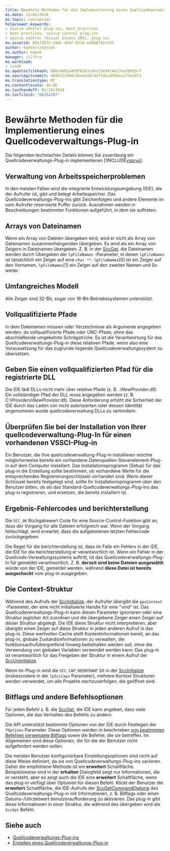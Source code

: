 ```yaml
---
title: Bewährte Methoden für die Implementierung eines Quellcodeverwaltungs-Plug-in | Microsoft-Dokumentation
ms.date: 11/04/2016
ms.topic: conceptual
helpviewer_keywords:
- source control plug-ins, best practices
- best practices, source control plug-ins
- source control [Visual Studio SDK], plug-ins
ms.assetid: 85e73b73-29dc-464f-8734-ed308742c435
author: madskristensen
ms.author: madsk
manager: jillfra
ms.workload:
- vssdk
ms.openlocfilehash: 89bc4065a450f82b3cdec33e94f4e17ea700d3c7
ms.sourcegitcommit: 40d612240dc5bea418cd27fdacdf85ea177e2df3
ms.translationtype: MT
ms.contentlocale: de-DE
ms.lasthandoff: 05/29/2019
ms.locfileid: "66352207"
---
```

# <a name="best-practices-for-implementing-a-source-control-plug-in"></a>Bewährte Methoden für die Implementierung eines Quellcodeverwaltungs-Plug-in
Die folgenden technischen Details können Sie zuverlässig ein Quellcodeverwaltungs-Plug-in implementieren [!INCLUDE[vsprvs](../code-quality/includes/vsprvs_md.md)].

## <a name="memory-management-issues"></a>Verwaltung von Arbeitsspeicherproblemen
 In den meisten Fällen wird die integrierte Entwicklungsumgebung (IDE), die der Aufrufer ist, gibt und belegt Arbeitsspeicher. Das Quellcodeverwaltungs-Plug-Ins gibt Zeichenfolgen und andere Elemente im vom Aufrufer reservierte Puffer zurück. Ausnahmen werden in Beschreibungen bestimmter Funktionen aufgeführt, in dem sie auftreten.

## <a name="arrays-of-file-names"></a>Arrays von Dateinamen
 Wenn ein Array von Dateien übergeben wird, wird er nicht als Array von Dateinamen zusammenhängenden übergeben. Es wird als ein Array von Zeigern in Dateinamen übergeben. Z. B. in der [SccGet](../extensibility/sccget-function.md), die Dateinamen werden durch Übergeben der `lpFileNames` -Parameter, in denen `lpFileNames` ist tatsächlich ein Zeiger auf eine `char **`. `lpFileNames`[0] ist ein Zeiger auf den Vornamen, `lpFileNames`[1] ein Zeiger auf den zweiten Namen und So weiter.

## <a name="large-model"></a>Umfangreiches Modell
 Alle Zeiger sind 32-Bit, sogar von 16-Bit-Betriebssystemen unterstützt.

## <a name="fully-qualified-paths"></a>Vollqualifizierte Pfade
 In dem Dateinamen müssen oder Verzeichnisse als Argumente angegeben werden, da vollqualifizierte Pfade oder UNC-Pfade, ohne das abschließende umgekehrte Schrägstriche. Es ist die Verantwortung für das Quellcodeverwaltungs-Plug-in diese relativen Pfade, wenn also eine Voraussetzung für das zugrunde liegende Quellcodeverwaltungssystem zu übersetzen.

## <a name="specify-a-fully-qualified-path-for-the-registered-dll"></a>Geben Sie einen vollqualifizierten Pfad für die registrierte DLL
 Die IDE lädt DLLs nicht mehr über relative Pfade (z. B. *.\NewProvider.dll*). Ein vollständiger Pfad der DLL muss angegeben werden (z. B. *C:\Providers\NewProvider.dll*). Diese Anforderung erhöht die Sicherheit der IDE durch das Laden von nicht autorisierten oder dessen Identität angenommen wurde quellcodeverwaltung DLLs zu verhindern.

## <a name="check-for-an-existing-vssci-plug-in-when-you-install-your-source-control-plug-in"></a>Überprüfen Sie bei der Installation von Ihrer quellcodeverwaltung-Plug-In für einen vorhandenen VSSCI-Plug-in
 Ein Benutzer, die Ihre quellcodeverwaltung-Plug-in installieren möchte möglicherweise bereits ein vorhandene Datenquellen-Steuerelement-Plug-in auf dem Computer installiert. Das Installationsprogramm (Setup) für das plug-in die Erstellung sollte bestimmen, ob vorhandene Werte für die entsprechenden Registrierungsschlüssel vorhanden sind. Wenn dieser Schlüssel bereits festgelegt sind, sollte Ihr Installationsprogramm über den Benutzer bitten, ob als das Standard-Quellcodeverwaltungs-Plug-Ins das plug-in registrieren, und ersetzen, die bereits installiert ist.

## <a name="error-result-codes-and-reporting"></a>Ergebnis-Fehlercodes und berichterstellung
 Die `SCC_OK` Rückgabewert Code für eine Source-Control-Funktion gibt an, dass der Vorgang für alle Dateien erfolgreich war. Wenn der Vorgang fehlschlägt, wird erwartet, dass die aufgetretenen letzten Fehlercode zurückgegeben.

 Die Regel für die berichterstellung ist, dass im Falle ein Fehlers in der IDE, die IDE für die berichterstellung er verantwortlich ist. Wenn ein Fehler in der Quellcode-Verwaltungssystems auftritt, ist das Quellcodeverwaltungs-Plug-In für gemeldet verantwortlich. Z. B. **derzeit sind keine Dateien ausgewählt** würde von der IDE, gemeldet werden, während **diese Datei ist bereits ausgecheckt** vom plug-in ausgegeben.

## <a name="the-context-structure"></a>Die Context-Struktur
 Während des Aufrufs der [SccInitialize](../extensibility/sccinitialize-function.md), der Aufrufer übergibt die `ppvContext` -Parameter, der eine nicht initialisierte Handle für eine "void" ist. Das Quellcodeverwaltungs-Plug-in kann diesen Parameter ignorieren oder eine Struktur jeglicher Art zuordnen und die übergebene Zeiger einen Zeiger auf dieser Struktur abgelegt. Die IDE diese Struktur nicht interpretieren, aber übergibt einen Zeiger auf diese Struktur in jeden anderen Aufruf in das plug-in. Diese wertvollen Cache stellt Kontextinformationen bereit, an das plug-in, globale Zustandsinformationen zu verwalten, die funktionsaufrufübergreifend hinweg beibehalten werden soll, ohne die Verwendung von globalen Variablen verwendet werden kann. Das plug-in ist verantwortlich für das Freigeben der Struktur in einem Aufruf der [SccUninitialize](../extensibility/sccuninitialize-function.md).

 Wenn im-Plug-in wird die `SCC_CAP_REENTRANT` bit in der [SccInitialize](../extensibility/sccinitialize-function.md) (insbesondere in der `lpSccCaps` Parameter), mehrere Kontext Strukturen werden verwendet, um alle Projekte nachzuverfolgen, die geöffnet sind.

## <a name="bitflags-and-other-command-options"></a>Bitflags und andere Befehlsoptionen
 Für jeden Befehl z. B. die [SccGet](../extensibility/sccget-function.md), die IDE kann angeben, dass viele Optionen, die das Verhalten des Befehls zu ändern.

 Die API unterstützt bestimmte Optionen von der IDE durch Festlegen der `fOptions` Parameter. Diese Optionen werden in beschrieben [von bestimmten Befehlen verwendete Bitflags](../extensibility/bitflags-used-by-specific-commands.md) sowie die Befehle, die sie betreffen. Im Allgemeinen sind diese Optionen, die für die der Benutzer nicht aufgefordert werden sollen.

 Die meisten Benutzer konfigurierbare Einstellungsoptionen sind nicht auf diese Weise definiert, da sie von Quellcodeverwaltungs-Plug-ins variieren. Daher die empfohlene Methode ist ein **erweitert** Schaltfläche. Beispielsweise sind in der **erhalten** Dialogfeld zeigt nur Informationen, die er versteht, aber es zeigt auch die IDE eine **erweitert** Schaltfläche, wenn das plug-in verfügt über Optionen für diesen Befehl. Klickt der Benutzer die **erweitert** Schaltfläche, die IDE-Aufrufe der [SccGetCommandOptions](../extensibility/sccgetcommandoptions-function.md) das Quellcodeverwaltungs-Plug-in mit Informationen, z. B. Bitflags oder einen Datums-/Uhrzeitwert benutzeraufforderung zu aktivieren. Das plug-in gibt diese Informationen in einer Struktur, die während des übergeben wird die `SccGet` Befehl.

## <a name="see-also"></a>Siehe auch
- [Quellcodeverwaltungs-Plug-ins](../extensibility/source-control-plug-ins.md)
- [Erstellen eines Quellcodeverwaltungs-Plug-in](../extensibility/internals/creating-a-source-control-plug-in.md)